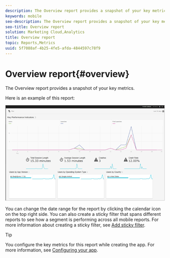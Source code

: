 ```yaml
---
description: The Overview report provides a snapshot of your key metrics.
keywords: mobile
seo-description: The Overview report provides a snapshot of your key metrics.
seo-title: Overview report
solution: Marketing Cloud,Analytics
title: Overview report
topic: Reports,Metrics
uuid: 5f7088af-4b25-4fe5-afda-4844597c78f9
---
```


# Overview report{#overview}

The Overview report provides a snapshot of your key metrics.

Here is an example of this report:

![](assets/report_usage_overview.png)

You can change the date range for the report by clicking the calendar icon on the top right side. You can also create a sticky filter that spans different reports to see how a segment is performing across all mobile reports. For more information about creating a sticky filter, see [Add sticky filter](/help/using/usage/reports-customize/t-sticky-filter.md).

>[!TIP]
>
>You configure the key metrics for this report while creating the app. For more information, see [Configuring your app](/help/using/c-manage-app-settings/c-mob-confg-app/c-mob-confg-app.md).

